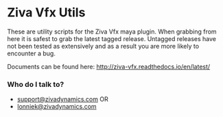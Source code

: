 # Ziva Vfx Utils #

These are utility scripts for the Ziva Vfx maya plugin.  When grabbing from here 
it is safest to grab the latest tagged release.  Untagged releases have not been 
tested as extensively and as a result you are more likely to encounter a bug.


Documents can be found here:
http://ziva-vfx.readthedocs.io/en/latest/


### Who do I talk to? ###

* support@zivadynamics.com OR
* lonniek@zivadynamics.com